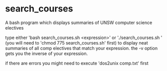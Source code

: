 # search_courses
A bash program which displays summaries of UNSW computer science electives

type either 'bash search_courses.sh \<expression\>' or './search_courses.sh <expression>' (you will need to 'chmod 775 search_courses.sh' first)
to display neat summaries of all comp electives that match your expression.
the -v option gets you the inverse of your expression.

if there are errors you might need to execute 'dos2unix comp.txt' first
